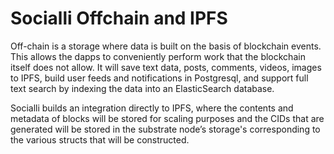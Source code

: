 # Socialli Offchain and IPFS

Off-chain is a storage where data is built on the basis of blockchain events. This allows the dapps to conveniently perform work that the blockchain itself does not allow. It will save text data, posts, comments, videos, images to IPFS, build user feeds and notifications in Postgresql, and support full text search by indexing the data into an ElasticSearch database.&#x20;

Socialli builds an integration directly to IPFS, where the contents and metadata of blocks will be stored for scaling purposes and the CIDs that are generated will be stored in the substrate node’s storage's corresponding to the various structs that will be constructed.

